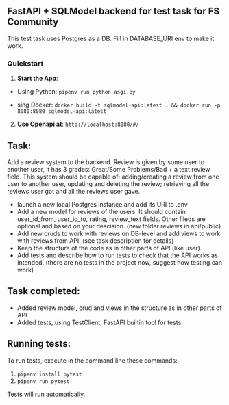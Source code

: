 ## FastAPI + SQLModel backend for test task for FS Community

This test task uses Postgres as a DB. Fill in DATABASE_URI env to make it work. 

### Quickstart
1.  <b>Start the App</b>:
  - Using Python:
    `pipenv run python asgi.py`

  - sing Docker:
    `docker build -t sqlmodel-api:latest . && docker run -p 8080:8080 sqlmodel-api:latest`

2. <b>Use Openapi at</b>: `http://localhost:8080/#/`

## Task:  

Add a review system to the backend. Review is given by some user to another user, it has 3 grades: Great/Some Problems/Bad + a text review field. This system should be capable of: adding/creating a review from one user to another user, updating and deleting the review; retrieving all the reviews user got and all the reviews user gave. 

- launch a new local Postgres instance and add its URI to .env 
- Add a new model for reviews of the users. It should contain user_id_from, user_id_to, rating, review_text fields. Other fileds are optional and based on your descision. (new folder reviews in api/public)
- Add new cruds to work with reviews on DB-level and add views to work with reviews from API. (see task description for details) 
- Keep the structure of the code as in other parts of API (like user).
- Add tests and describe how to run tests to check that the API works as intended. (there are no tests in the project now, suggest how testing can work)


## Task completed:

- Added review model, crud and views in the structure as in other parts of API
- Added tests, using TestClient, FastAPI builtin tool for tests

## Running tests:
To run tests, execute in the command line these commands:
1. `pipenv install pytest`
2. `pipenv run pytest`

Tests will run automatically.